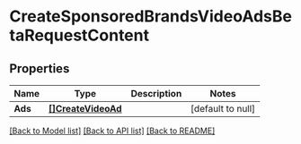 # CreateSponsoredBrandsVideoAdsBetaRequestContent

## Properties
Name | Type | Description | Notes
------------ | ------------- | ------------- | -------------
**Ads** | [**[]CreateVideoAd**](CreateVideoAd.md) |  | [default to null]

[[Back to Model list]](../README.md#documentation-for-models) [[Back to API list]](../README.md#documentation-for-api-endpoints) [[Back to README]](../README.md)

